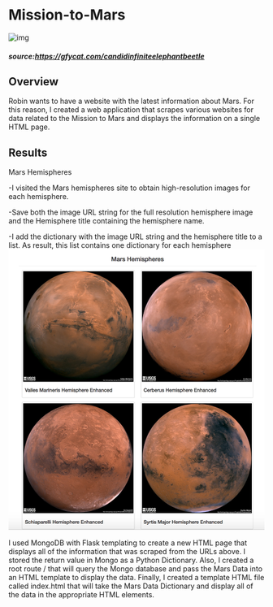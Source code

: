 # Mission-to-Mars


![img](CandidInfiniteElephantbeetle-mobile.gif)
##### source:https://gfycat.com/candidinfiniteelephantbeetle

## Overview
Robin wants to have a website with the latest information about Mars. For this reason, I created a web application that scrapes various websites for data related to the Mission to Mars and displays the information on a single HTML page. 

## Results

Mars Hemispheres

-I visited the Mars hemispheres site to obtain high-resolution images for each hemisphere.

-Save both the image URL string for the full resolution hemisphere image and the Hemisphere title containing the hemisphere name.

-I add the dictionary with the image URL string and the hemisphere title to a list. As result, this list contains one dictionary for each hemisphere
![img](https://github.com/Edgarhv/Mission-to-Mars/blob/d3ef969593e75456956aa28d90ec3273d1bc11ff/Mars%20Hemisphere%20Images.png)


I used MongoDB with Flask templating to create a new HTML page that displays all of the information that was scraped from the URLs above. I stored the return value in Mongo as a Python Dictionary. Also, I created a root route / that will query the Mongo database and pass the Mars Data into an HTML template to display the data. Finally, I created a template HTML file called index.html that will take the Mars Data Dictionary and display all of the data in the appropriate HTML elements.
